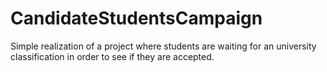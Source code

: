 # CandidateStudentsCampaign
Simple realization of a project where students are waiting for an university classification in order to see if they are accepted.
